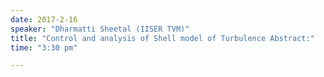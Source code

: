 ```yaml
---
date: 2017-2-16
speaker: "Dharmatti Sheetal (IISER TVM)"
title: "Control and analysis of Shell model of Turbulence Abstract:"
time: "3:30 pm" 

---
```


